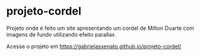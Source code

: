 # projeto-cordel
 Projeto onde é feito um site apresentando um cordel de Milton Duarte com imagens de fundo utilizando efeito parallax.

 Acesse o projeto em https://gabrielassenato.github.io/projeto-cordel/</a>
